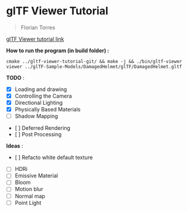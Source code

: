 # glTF Viewer Tutorial
> Florian Torres

[glTF Viewer tutorial link](https://celeborn2bealive.github.io/openglnoel/docs/gltf-viewer-01-intro-01-intro)

__How to run the program (in build folder) :__

```
cmake ../gltf-viewer-tutorial-git/ && make -j && ./bin/gltf-viewer viewer ../glTF-Sample-Models/DamagedHelmet/glTF/DamagedHelmet.gltf
```

__TODO__ :
- [x] Loading and drawing
- [x] Controlling the Camera
- [x] Directional Lighting
- [x] Physically Based Materials
- [ ] Shadow Mapping
- [ ] Deferred Rendering
- [ ] Post Processing

__Ideas__ :
- [ ] Refacto white default texture
- [ ] HDRi
- [ ] Emissive Material
- [ ] Bloom
- [ ] Motion blur
- [ ] Normal map
- [ ] Point Light
